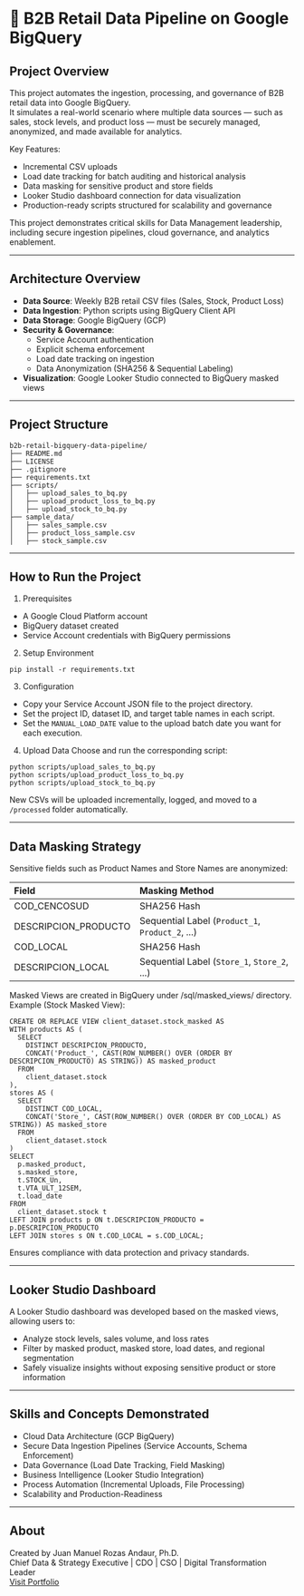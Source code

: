 # 🛒 B2B Retail Data Pipeline on Google BigQuery

## Project Overview

This project automates the ingestion, processing, and governance of B2B retail data into Google BigQuery.  
It simulates a real-world scenario where multiple data sources — such as sales, stock levels, and product loss — must be securely managed, anonymized, and made available for analytics.

Key Features:
- Incremental CSV uploads
- Load date tracking for batch auditing and historical analysis
- Data masking for sensitive product and store fields
- Looker Studio dashboard connection for data visualization
- Production-ready scripts structured for scalability and governance

This project demonstrates critical skills for Data Management leadership, including secure ingestion pipelines, cloud governance, and analytics enablement.

---

## Architecture Overview

- **Data Source**: Weekly B2B retail CSV files (Sales, Stock, Product Loss)
- **Data Ingestion**: Python scripts using BigQuery Client API
- **Data Storage**: Google BigQuery (GCP)
- **Security & Governance**:
  - Service Account authentication
  - Explicit schema enforcement
  - Load date tracking on ingestion
  - Data Anonymization (SHA256 & Sequential Labeling)
- **Visualization**: Google Looker Studio connected to BigQuery masked views

---

## Project Structure

```plaintext
b2b-retail-bigquery-data-pipeline/
├── README.md
├── LICENSE
├── .gitignore
├── requirements.txt
├── scripts/
│   ├── upload_sales_to_bq.py
│   ├── upload_product_loss_to_bq.py
│   ├── upload_stock_to_bq.py
├── sample_data/
│   ├── sales_sample.csv
│   ├── product_loss_sample.csv
│   ├── stock_sample.csv
```

---

## How to Run the Project

1. Prerequisites
- A Google Cloud Platform account
- BigQuery dataset created
- Service Account credentials with BigQuery permissions

2. Setup Environment
```plaintext
pip install -r requirements.txt
```

3. Configuration
- Copy your Service Account JSON file to the project directory.
- Set the project ID, dataset ID, and target table names in each script.
- Set the `MANUAL_LOAD_DATE` value to the upload batch date you want for each execution.

4. Upload Data
Choose and run the corresponding script:
```plaintext
python scripts/upload_sales_to_bq.py
python scripts/upload_product_loss_to_bq.py
python scripts/upload_stock_to_bq.py
```
New CSVs will be uploaded incrementally, logged, and moved to a `/processed` folder automatically.

---

## Data Masking Strategy

Sensitive fields such as Product Names and Store Names are anonymized:

| Field                 | Masking Method                      |
|:----------------------|:------------------------------------|
| COD_CENCOSUD           | SHA256 Hash                         |
| DESCRIPCION_PRODUCTO   | Sequential Label (`Product_1`, `Product_2`, ...) |
| COD_LOCAL              | SHA256 Hash                         |
| DESCRIPCION_LOCAL      | Sequential Label (`Store_1`, `Store_2`, ...) |


Masked Views are created in BigQuery under /sql/masked_views/ directory.
Example (Stock Masked View):

```plaintext
CREATE OR REPLACE VIEW client_dataset.stock_masked AS
WITH products AS (
  SELECT
    DISTINCT DESCRIPCION_PRODUCTO,
    CONCAT('Product_', CAST(ROW_NUMBER() OVER (ORDER BY DESCRIPCION_PRODUCTO) AS STRING)) AS masked_product
  FROM
    client_dataset.stock
),
stores AS (
  SELECT
    DISTINCT COD_LOCAL,
    CONCAT('Store_', CAST(ROW_NUMBER() OVER (ORDER BY COD_LOCAL) AS STRING)) AS masked_store
  FROM
    client_dataset.stock
)
SELECT
  p.masked_product,
  s.masked_store,
  t.STOCK_Un,
  t.VTA_ULT_12SEM,
  t.load_date
FROM
  client_dataset.stock t
LEFT JOIN products p ON t.DESCRIPCION_PRODUCTO = p.DESCRIPCION_PRODUCTO
LEFT JOIN stores s ON t.COD_LOCAL = s.COD_LOCAL;
```
Ensures compliance with data protection and privacy standards.

---

## Looker Studio Dashboard

A Looker Studio dashboard was developed based on the masked views, allowing users to:
- Analyze stock levels, sales volume, and loss rates
- Filter by masked product, masked store, load dates, and regional segmentation
- Safely visualize insights without exposing sensitive product or store information

---

## Skills and Concepts Demonstrated

- Cloud Data Architecture (GCP BigQuery)
- Secure Data Ingestion Pipelines (Service Accounts, Schema Enforcement)
- Data Governance (Load Date Tracking, Field Masking)
- Business Intelligence (Looker Studio Integration)
- Process Automation (Incremental Uploads, File Processing)
- Scalability and Production-Readiness

---

## About

Created by Juan Manuel Rozas Andaur, Ph.D. \
Chief Data & Strategy Executive | CDO | CSO | Digital Transformation Leader \
[Visit Portfolio](https://jmrozas.com)